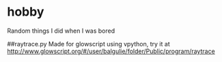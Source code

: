 # hobby
Random things I did when I was bored

##raytrace.py
Made for glowscript using vpython, try it at
http://www.glowscript.org/#/user/balgulie/folder/Public/program/raytrace
